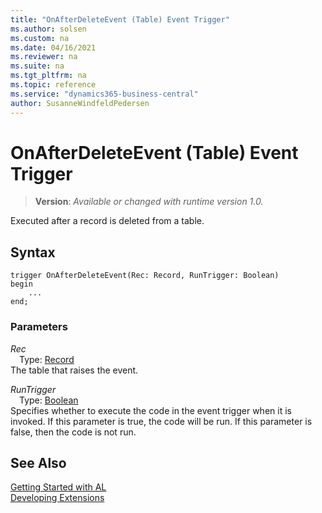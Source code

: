 ```yaml
---
title: "OnAfterDeleteEvent (Table) Event Trigger"
ms.author: solsen
ms.custom: na
ms.date: 04/16/2021
ms.reviewer: na
ms.suite: na
ms.tgt_pltfrm: na
ms.topic: reference
ms.service: "dynamics365-business-central"
author: SusanneWindfeldPedersen
---
```

[//]: # (START>DO_NOT_EDIT)
[//]: # (IMPORTANT:Do not edit any of the content between here and the END>DO_NOT_EDIT.)
[//]: # (Any modifications should be made in the .xml files in the ModernDev repo.)

# OnAfterDeleteEvent (Table) Event Trigger
> **Version**: _Available or changed with runtime version 1.0._

Executed after a record is deleted from a table.


## Syntax
```
trigger OnAfterDeleteEvent(Rec: Record, RunTrigger: Boolean)
begin
    ...
end;
```

### Parameters

*Rec*  
&emsp;Type: [Record](../../methods-auto/record/record-data-type.md)  
The table that raises the event.  

*RunTrigger*  
&emsp;Type: [Boolean](../../methods-auto/boolean/boolean-data-type.md)  
Specifies whether to execute the code in the event trigger when it is invoked. If this parameter is true, the code will be run. If this parameter is false, then the code is not run.  



[//]: # (IMPORTANT: END>DO_NOT_EDIT)
## See Also  
[Getting Started with AL](../../devenv-get-started.md)  
[Developing Extensions](../../devenv-dev-overview.md)  